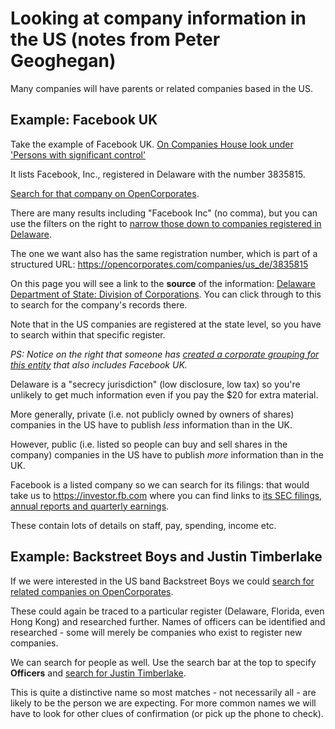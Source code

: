 # Looking at company information in the US (notes from Peter Geoghegan)

Many companies will have parents or related companies based in the US. 

## Example: Facebook UK

Take the example of Facebook UK. [On Companies House look under 'Persons with significant control'](https://beta.companieshouse.gov.uk/company/06331310/persons-with-significant-control)

It lists Facebook, Inc., registered in Delaware with the number 3835815.

[Search for that company on OpenCorporates](https://opencorporates.com/companies?jurisdiction_code=&q=Facebook%2C+Inc.&utf8=%E2%9C%93). 

There are many results including "Facebook Inc" (no comma), but you can use the filters on the right to [narrow those down to companies registered in Delaware](https://opencorporates.com/companies/us_de?q=Facebook%2C+Inc.&utf8=%E2%9C%93).

The one we want also has the same registration number, which is part of a structured URL: https://opencorporates.com/companies/us_de/3835815

On this page you will see a link to the **source** of the information: [Delaware Department of State: Division of Corporations](http://www.corp.delaware.gov/). You can click through to this to search for the company's records there. 

Note that in the US companies are registered at the state level, so you have to search within that specific register.

*PS: Notice on the right that someone has [created a corporate grouping for this entity](https://opencorporates.com/corporate_groupings/facebook) that also includes Facebook UK.*

Delaware is a "secrecy jurisdiction" (low disclosure, low tax) so you're unlikely to get much information even if you pay the $20 for extra material. 

More generally, private (i.e. not publicly owned by owners of shares) companies in the US have to publish *less* information than in the UK. 

However, public (i.e. listed so people can buy and sell shares in the company) companies in the US have to publish *more* information than in the UK.

Facebook is a listed company so we can search for its filings: that would take us to https://investor.fb.com where you can find links to [its SEC filings, annual reports and quarterly earnings](https://investor.fb.com/financials/?section=secfilings). 

These contain lots of details on staff, pay, spending, income etc.

## Example: Backstreet Boys and Justin Timberlake

If we were interested in the US band Backstreet Boys we could [search for related companies on OpenCorporates](https://opencorporates.com/companies?q=backstreet+boys&utf8=%E2%9C%93).

These could again be traced to a particular register (Delaware, Florida, even Hong Kong) and researched further. Names of officers can be identified and researched - some will merely be companies who exist to register new companies.

We can search for people as well. Use the search bar at the top to specify **Officers** and [search for Justin Timberlake](https://opencorporates.com/officers?q=justin+timberlake&utf8=%E2%9C%93).

This is quite a distinctive name so most matches - not necessarily all - are likely to be the person we are expecting. For more common names we will have to look for other clues of confirmation (or pick up the phone to check).
